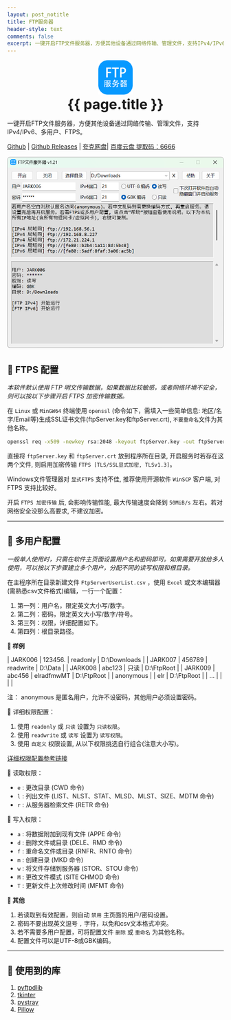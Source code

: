 ```yaml
---
layout: post_notitle
title: FTP服务器
header-style: text
comments: false
excerpt: 一键开启FTP文件服务器，方便其他设备通过网络传输、管理文件，支持IPv4/IPv6、多用户、FTPS。
---
```


<div align="center">
<img src = "/images/ftpserver/ico.png" style="height:80px"/>
<br>
<font size="6"><strong>{{ page.title }}</strong></font>
<br>
</div>

一键开启FTP文件服务器，方便其他设备通过网络传输、管理文件，支持IPv4/IPv6、多用户、FTPS。

[Github](https://github.com/jark006/FtpServer) |
[Github Releases](https://github.com/jark006/FtpServer/releases) |
[夸克网盘](https://pan.quark.cn/s/fb740c256653)|
[百度云盘 提取码：6666](https://pan.baidu.com/s/1955qjdrnPtxhNhtksjqvfg?pwd=6666)

![P1](/images/ftpserver/preview.png)

## 🔐 FTPS 配置

*本软件默认使用 FTP 明文传输数据，如果数据比较敏感，或者网络环境不安全，则可以按以下步骤开启 FTPS 加密传输数据。*

在 `Linux` 或 `MinGW64` 终端使用 `openssl` (命令如下，需填入一些简单信息: 地区/名字/Email等)生成SSL证书文件(ftpServer.key和ftpServer.crt), `不要重命名`文件为其他名称。

```sh
openssl req -x509 -newkey rsa:2048 -keyout ftpServer.key -out ftpServer.crt -nodes -days 36500
```

直接将 `ftpServer.key` 和 `ftpServer.crt` 放到程序所在目录, 开启服务时若存在这两个文件, 则启用加密传输 `FTPS [TLS/SSL显式加密, TLSv1.3]`。

Windows文件管理器对 `显式FTPS` 支持不佳, 推荐使用开源软件 `WinSCP` 客户端, 对 FTPS 支持比较好。

开启 `FTPS 加密传输` 后, 会影响传输性能, 最大传输速度会降到 `50MiB/s` 左右。若对网络安全没那么高要求, 不建议加密。

---

## 👥 多用户配置

*一般单人使用时，只需在软件主页面设置用户名和密码即可。如果需要开放给多人使用，可以按以下步骤建立多个用户，分配不同的读写权限和根目录。*

在主程序所在目录新建文件 `FtpServerUserList.csv` ，使用 `Excel` 或文本编辑器(需熟悉csv文件格式)编辑，一行一个配置：

1. 第一列：用户名，限定英文大小写/数字。
2. 第二列：密码，限定英文大小写/数字/符号。
3. 第三列：权限，详细配置如下。
4. 第四列：根目录路径。

**📇 样例**

| JARK006   | 123456. | readonly   | D:\Downloads |
| JARK007   | 456789 | readwrite  | D:\Data      |
| JARK008   | abc123 | 只读       | D:\FtpRoot   |
| JARK009   | abc456 | elradfmwMT | D:\FtpRoot   |
| anonymous |        | elr        | D:\FtpRoot   |
| ...       |        |            |              |

注： anonymous 是匿名用户，允许不设密码，其他用户必须设置密码。

📜 详细权限配置：

1. 使用 `readonly` 或 `只读` 设置为 `只读权限`。
1. 使用 `readwrite` 或 `读写` 设置为 `读写权限`。
1. 使用 `自定义` 权限设置, 从以下权限挑选自行组合(注意大小写)。

[详细权限配置参考链接](https://pyftpdlib.readthedocs.io/en/latest/api.html#pyftpdlib.authorizers.DummyAuthorizer.add_user)

📄 读取权限：

- `e` : 更改目录 (CWD 命令)
- `l` : 列出文件 (LIST、NLST、STAT、MLSD、MLST、SIZE、MDTM 命令)
- `r` : 从服务器检索文件 (RETR 命令)

📝 写入权限：

- `a` : 将数据附加到现有文件 (APPE 命令)
- `d` : 删除文件或目录 (DELE、RMD 命令)
- `f` : 重命名文件或目录 (RNFR、RNTO 命令)
- `m` : 创建目录 (MKD 命令)
- `w` : 将文件存储到服务器 (STOR、STOU 命令)
- `M` : 更改文件模式 (SITE CHMOD 命令)
- `T` : 更新文件上次修改时间 (MFMT 命令)

**📌 其他**

1. 若读取到有效配置，则自动 `禁用` 主页面的用户/密码设置。
2. 密码不要出现英文逗号 `,` 字符，以免和csv文本格式冲突。
3. 若不需要多用户配置，可将配置文件 `删除` 或 `重命名` 为其他名称。
4. 配置文件可以是UTF-8或GBK编码。

---

## 🧩 使用到的库

1. [pyftpdlib](https://github.com/giampaolo/pyftpdlib)
2. [tkinter](https://docs.python.org/3/library/tkinter.html)
3. [pystray](https://github.com/moses-palmer/pystray)
4. [Pillow](https://github.com/python-pillow/Pillow)
